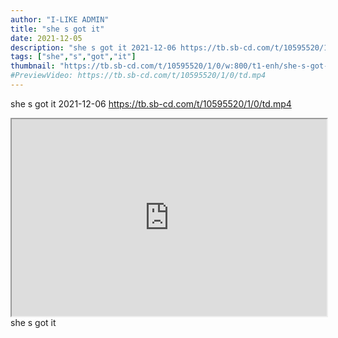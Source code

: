 ```yaml
---
author: "I-LIKE ADMIN"
title: "she s got it"
date: 2021-12-05
description: "she s got it 2021-12-06 https://tb.sb-cd.com/t/10595520/1/0/td.mp4"
tags: ["she","s","got","it"]
thumbnail: "https://tb.sb-cd.com/t/10595520/1/0/w:800/t1-enh/she-s-got-it.jpg"
#PreviewVideo: https://tb.sb-cd.com/t/10595520/1/0/td.mp4
---
```


she s got it 2021-12-06 https://tb.sb-cd.com/t/10595520/1/0/td.mp4

<!--more-->
<iframe width="100%" height="315" src="https://spankbang.com/6b3k0/embed/"></iframe>
she s got it